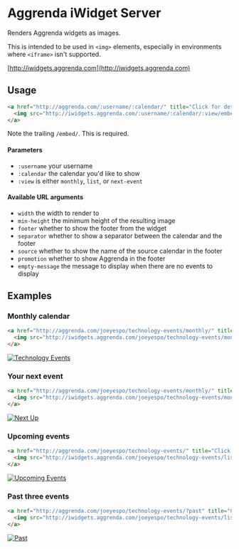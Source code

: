 Aggrenda iWidget Server
=======================

Renders Aggrenda widgets as images.

This is intended to be used in `<img>` elements,
especially in environments where `<iframe>` isn't supported.

[http://iwidgets.aggrenda.com](http://iwidgets.aggrenda.com)


## Usage

```html
<a href="http://aggrenda.com/:username/:calendar/" title="Click for details" target="_blank">
  <img src="http://iwidgets.aggrenda.com/:username/:calendar/:view/embed/" alt="Events" />
</a>
```

Note the trailing `/embed/`. This is required.

#### Parameters

- `:username` your username
- `:calendar` the calendar you'd like to show
- `:view` is either `monthly`, `list`, or `next-event`

#### Available URL arguments

- `width` the width to render to
- `min-height` the minimum height of the resulting image
- `footer` whether to show the footer from the widget
- `separator` whether to show a separator between the calendar and the footer
- `source` whether to show the name of the source calendar in the footer
- `promotion` whether to show Aggrenda in the footer
- `empty-message` the message to display when there are no events to display


## Examples


### Monthly calendar

```html
<a href="http://aggrenda.com/joeyespo/technology-events/monthly/" title="Click for details" target="_blank">
  <img src="http://iwidgets.aggrenda.com/joeyespo/technology-events/monthly/embed/" alt="Technology Events" />
</a>
```

<a href="http://aggrenda.com/joeyespo/technology-events/monthly/" title="Click for details" target="_blank">
  <img src="http://iwidgets.aggrenda.com/joeyespo/technology-events/monthly/embed/?width=852" alt="Technology Events" />
</a>


### Your next event

```html
<a href="http://aggrenda.com/joeyespo/technology-events/monthly/" title="Click for details" target="_blank">
  <img src="http://iwidgets.aggrenda.com/joeyespo/technology-events/monthly/next-event/embed/" alt="Next Up" />
</a>
```

<a href="http://aggrenda.com/joeyespo/technology-events/" title="Click for details" target="_blank">
  <img src="http://iwidgets.aggrenda.com/joeyespo/technology-events/next-event/embed/?width=852" alt="Next Up" />
</a>


### Upcoming events

```html
<a href="http://aggrenda.com/joeyespo/technology-events/" title="Click for details" target="_blank">
  <img src="http://iwidgets.aggrenda.com/joeyespo/technology-events/list/embed/" alt="Upcoming Events" />
</a>
```

<a href="http://aggrenda.com/joeyespo/technology-events/" title="Click for details" target="_blank">
  <img src="http://iwidgets.aggrenda.com/joeyespo/technology-events/list/embed/?width=852&amp;page-size=5" alt="Upcoming Events" />
</a>


### Past three events

```html
<a href="http://aggrenda.com/joeyespo/technology-events/?past" title="Click for details" target="_blank">
  <img src="http://iwidgets.aggrenda.com/joeyespo/technology-events/list/embed/?past&page-size=3" alt="Past" />
</a>
```

<a href="http://aggrenda.com/joeyespo/technology-events/?past" title="Click for details" target="_blank">
  <img src="http://iwidgets.aggrenda.com/joeyespo/technology-events/list/embed/?width=852&amp;past&&amp;page-size=3" alt="Past" />
</a>

